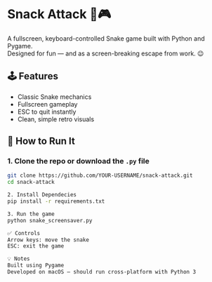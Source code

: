 # Snack Attack 🐍🎮

A fullscreen, keyboard-controlled Snake game built with Python and Pygame.  
Designed for fun — and as a screen-breaking escape from work. 😉

## 🕹 Features
- Classic Snake mechanics
- Fullscreen gameplay
- ESC to quit instantly
- Clean, simple retro visuals

## 🚀 How to Run It

### 1. Clone the repo or download the `.py` file

```bash
git clone https://github.com/YOUR-USERNAME/snack-attack.git
cd snack-attack

2. Install Dependecies
pip install -r requirements.txt

3. Run the game
python snake_screensaver.py

✅ Controls
Arrow keys: move the snake
ESC: exit the game

💡 Notes
Built using Pygame
Developed on macOS — should run cross-platform with Python 3
